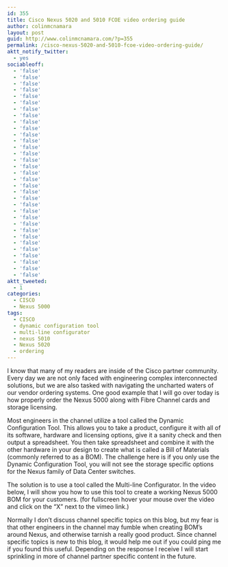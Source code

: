 ```yaml
---
id: 355
title: Cisco Nexus 5020 and 5010 FCOE video ordering guide
author: colinmcnamara
layout: post
guid: http://www.colinmcnamara.com/?p=355
permalink: /cisco-nexus-5020-and-5010-fcoe-video-ordering-guide/
aktt_notify_twitter:
  - yes
sociableoff:
  - 'false'
  - 'false'
  - 'false'
  - 'false'
  - 'false'
  - 'false'
  - 'false'
  - 'false'
  - 'false'
  - 'false'
  - 'false'
  - 'false'
  - 'false'
  - 'false'
  - 'false'
  - 'false'
  - 'false'
  - 'false'
  - 'false'
  - 'false'
  - 'false'
  - 'false'
  - 'false'
  - 'false'
  - 'false'
  - 'false'
  - 'false'
  - 'false'
  - 'false'
  - 'false'
  - 'false'
  - 'false'
  - 'false'
aktt_tweeted:
  - 1
categories:
  - CISCO
  - Nexus 5000
tags:
  - CISCO
  - dynamic configuration tool
  - multi-line configurator
  - nexus 5010
  - Nexus 5020
  - ordering
---
```

I know that many of my readers are inside of the Cisco partner community. Every day we are not only faced with engineering complex interconnected solutions, but we are also tasked with navigating the uncharted waters of our vendor ordering systems. One good example that I will go over today is how properly order the Nexus 5000 along with Fibre Channel cards and storage licensing.

Most engineers in the channel utilize a tool called the Dynamic Configuration Tool. This allows you to take a product, configure it with all of its software, hardware and licensing options, give it a sanity check and then output a spreadsheet. You then take spreadsheet and combine it with the other hardware in your design to create what is called a Bill of Materials (commonly referred to as a BOM). The challenge here is if you only use the Dynamic Configuration Tool, you will not see the storage specific options for the Nexus family of Data Center switches.

The solution is to use a tool called the Multi-line Configurator. In the video below, I will show you how to use this tool to create a working Nexus 5000 BOM for your customers. (for fullscreen hover your mouse over the video and click on the &#8220;X&#8221; next to the vimeo link.)  
  
Normally I don&#8217;t discuss channel specific topics on this blog, but my fear is that other engineers in the channel may fumble when creating BOM&#8217;s around Nexus, and otherwise tarnish a really good product. Since channel specific topics is new to this blog, it would help me out if you could ping me if you found this useful. Depending on the response I receive I will start sprinkling in more of channel partner specific content in the future.